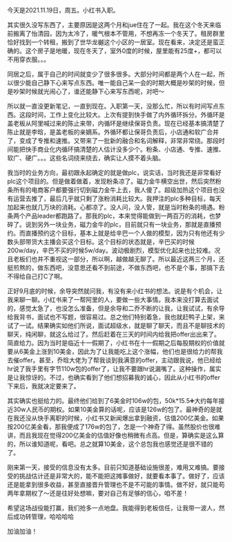 
今天是2021.11.19日，周五。小红书入职。

  

其实很久没写东西了，主要原因是这两个月和jue住在了一起。我在这个冬天来临前搬离了怡清园，因为太冷了，暖气根本不管用，不想再冻一个冬天了。租房群里恰好找到一个转租，搬到了世华龙樾这个小区的一居室。现在看来，决定还是蛮正确的。这个房子是地暖，现在冬天了，室外0度的时候，屋里能有25度+，都可以不用穿衣服。。。

  

同居之后，属于自己的时间就变少了很多很多。大部分时间都是两个人在一起，所以很少能自己静下心来写点东西。唯一能自己呆一会的时期大概是吵架的时候，但是吵架时候就光闹心了，谁还能静下心来写东西呢，对吧～

  

所以就一直没更新笔记，一直到现在。入职第一天，没那么忙，所以有时间写点东西。这段时间，工作上变化比较大。上次有提到快手做了内外循环拆分。外循环是盖老板从阿里喊过来的陈止来带，内循环是继续保哥负责。现在已经基本搞清楚了陈止就是李晗，是盖老板的亲嫡系。外循环都让保哥负责后，小店通和软广合并了，变成了专推和速推。又带来了一批新的融合和名词解释，非常非常绕。那段时间能把快手商业化内循环搞清楚的人估计没多少个。粉条、小店通、专推、速推、软广、硬广。。。这些名词绕来绕去，确实让人摸不着头脑。

  

我当时的业务方向，最初跟永起确定的就是做plc，说实话，当时我还是非常看好plc这个项目的。但是做着做着，发现粉条凉了。磁力金牛横空出世，然后突然粉条所有的电商客户都要强行切到磁力金牛上去，我人傻了。超级加热这个项目也没有运营去推了，最后几乎就只剩了涨粉消耗比较大。我押注的plc多种目标，每天加起来也就几万块的消耗。心都凉了。没人问，没人管，就是当时粉条的境遇。粉条两个产品leader都跑路了。那我的plc，本来觉得能做到一两百万的消耗，也梦碎了。说到另外一块业务，磁力金牛的plc，目前就只有一块业务，那就是直播预约。而直播预约这个目标，基本上就是给辛巴一个人做的模型，因为只有他还有少数头部带货大主播会买这个目标。这个目标的状态就是，辛巴买的时候200w/day，辛巴不买的时候5w/day。波动极剧烈，模型优化起来也比较难。况且老板们也并不重视这一部分，所以啊，越做越无聊了。所以最近这两三个月，还挺煎熬的，做东西吧，没意思还看不到前途，不做东西吧，也不是个事，那搞下去不得给自己打C了啊。

  

正好9月底的时候，余导突然就问我，有没有来小红书的想法。说是有个机会，让我来聊一聊。小红书来了一帮阿里的人，要做一些大事情。我本来没打算去面试的，感觉太急了，也没怎么准备，但是余导和二乔不断的让我，让我试试，有余导给我背书，面试也不写题，很容易过。总之他们特别着急，我也就赶鸭子上架，来试了一试。结果确实如他们所说，面试超级水，就是聊了聊天，而且不是聊技术的聊天，纯闲聊，就这么给过了。然后赶着在三天的时间内给我把offer出出来了。简直给力。因为当时是临近十一假期了，小红书在十一假期之后每股期权的价值就要从6美金上涨到10美金，因此为了让我能吃上这个涨幅，他们也是很给力的帮我去催offer。甚至，乔晗大佬为了帮我谈到我满意的offer，主动跟我说，他已经给hr说了我手里有字节110w包的offer了，让我不要跟hr说漏嘴了。这种操作，属实是让我惊讶的。不过，也确实看到了他们想招募我的诚心，因此从小红书的offer下来后，我就决定要来了。

  

其实确实也挺给力的。最终他们给到了6美金时106w的包，50k*15.5➕大约每年接近30w人民币的期权。如果10美金算的话呢，应该是126w的包了。最神奇的是就在我还没从快手离职的时候，小红书又新闻爆出拿到融资，估值200亿美金。如果按200亿美金看，那我便成了176w的包了，怎是一个神奇了得。虽然股价也很难讲，而且我现在觉得200亿美金的估值好像也稍微有点高。但是，算确实是这么算的，所以谁知道呢，看吧。总之就算10美金，这个总包我也感觉还是很不错的了。

  

刚来第一天，接受的信息没有太多。目前只知道基础设施很差，难用又难搞。要接受的挑战估计还是非常大的，能不能把这摊事做好，就要看本事了。做好了，应该还是能拿到很多收益，甚至直接晋升管理也不是不可能的事情。做不好，就只能苟两年拿期权了～还是往好处想嘛，要对自己有足够的信心，咱不差！

  

希望这场战役能打赢，我们抢多一点地盘。我能得到老板信任，让我带一波人，然后成功转管理，哈哈哈哈

  

加油加油！